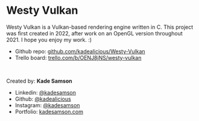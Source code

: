 # Westy Vulkan #

Westy Vulkan is a Vulkan-based rendering engine written in C.  This project was first created 
in 2022, after work on an OpenGL version throughout 2021.  I hope you enjoy my work.  :)
<br>

- Github repo:	[github.com/kadealicious/Westy-Vulkan](https://github.com/kadealicious/Westy-Vulkan)
- Trello board:	[trello.com/b/OENJ8jNS/westy-vulkan](https://trello.com/b/OENJ8jNS/westy-vulkan)
<br>

Created by:	**Kade Samson**
<br>
- Linkedin:		[@kadesamson](https://www.linkedin.com/in/kadesamson/)
- Github:		[@kadealicious](https://github.com/kadealicious)
- Instagram:	[@kadesamson](https://www.instagram.com/kadesamson/)
- Portfolio:	[kadesamson.com](https://www.kadesamson.com)